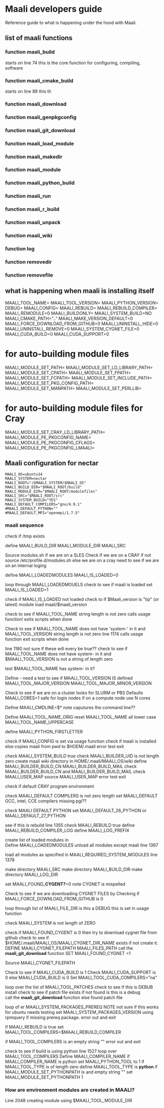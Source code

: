 #  Maali developers guide

Reference guide to what is happening under the hood with Maali.

## list of maali functions 
### function maali_build  
   starts on line 74
   this is the core function for configuring, compiling,   software
### function maali_cmake_build
   starts on line 88
   this th
### function maali_download
### function maali_genpkgconfig
### function maali_git_download
### function maali_load_module
### function maali_makedir
### function maali_module
### function maali_python_build
### function maali_run
### function maali_r_build
### function maali_unpack
### function maali_wiki
### function log
### function removedir
### function removefile

## what is happening when maali is installing itself

 

MAALI_TOOL_NAME=
MAALI_TOOL_VERSION=
MAALI_PYTHON_VERSION=
DEBUG=
MAALI_CONFIG=
MAALI_REBUILD=
MAALI_REBUILD_COMPILER=
MAALI_REMODULE=0
MAALI_BUILDONLY=
MAALI_SYSTEM_BUILD=NO
MAALI_CMAKE_PATH=".."
MAALI_MAKE_VERSION_DEFAULT=0
MAALI_FORCE_DOWNLOAD_FROM_GITHUB=0
MAALI_UNINSTALL_HIDE=0
MAALI_UNINSTALL_REMOVE=0
MAALI_SYSTEM_CYGNET_FILE=0
MAALI_CUDA_BUILD=0
MAALI_CUDA_SUPPORT=0

# for auto-building module files
MAALI_MODULE_SET_PATH=
MAALI_MODULE_SET_LD_LIBRARY_PATH=
MAALI_MODULE_SET_CPATH=
MAALI_MODULE_SET_FPATH=
MAALI_MODULE_SET_FCPATH=
MAALI_MODULE_SET_INCLUDE_PATH=
MAALI_MODULE_SET_PKG_CONFIG_PATH=
MAALI_MODULE_SET_MANPATH=
MAALI_MODULE_SET_PERLLIB=

# for auto-building module files for Cray
MAALI_MODULE_SET_CRAY_LD_LIBRARY_PATH=
MAALI_MODULE_PE_PKGCONFIG_NAME=
MAALI_MODULE_PE_PKGCONFIG_CFLAGS=
MAALI_MODULE_PE_PKGCONFIG_LMAALI=


##  Maali configuration for nectar


```
MAALI_OS=ubuntu14
MAALI_SYSTEM=nectar
MAALI_ROOT="/$MAALI_SYSTEM/$MAALI_OS"
MAALI_BUILD_DIR="$MAALI_ROOT/build"
MAALI_MODULE_DIR="$MAALI_ROOT/modulefiles"
MAALI_SRC="$MAALI_ROOT/src"
MAALI_SYSTEM_BUILD="YES"
MAALI_DEFAULT_COMPILERS="gnu/4.9.1"
#MAALI_DEFAULT_PYTHON=""
#MAALI_DEFAULT_MPI="openmpi/1.7.5"
```


### maali sequence

check if /tmp exists

define 
MAALI_BUILD_DIR
MAALI_MODULE_DIR
MAALI_SRC

Source modules.sh if we are on a SLES 
  Check if we are on a CRAY 
   if not
     source /etc/profile.d/modules.sh
   else 
     we are on a cray need to see if we are on an internal loging

define 
MAALI_LOADEDMODULES
MAALI_IS_LOADED=0  

loop through MAALI_LOADEDMOUELS 
  check to see if maali is loaded
  set MAALI_IS_LOADED=1


check if MAALI_IS_LOADED not loaded
    check to if $Maali_version is "tip" (or latest)
    module load maali/$maali_version


check to see if MAALI_TOOL_NAME string length is not zero
  calls usage function!
  exits scripts when done


Check to see if MAALI_TOOL_NAME does not have 'system-' in it and 
MAALI_TOOL_VERSION string length is not zero line 1174
  calls usage function
  exit scripts when done

line 1180 not sure if these will every be true??
check to see if MAALI_TOOL_NAME does not have system- in it
and $MAALI_TOOL_VERSION is not a string of length zero

test $MAALI_TOOL_NAME has system- in it?

Define - need a test to see if MAALI_TOOL_VERSION IS defined
MAALI_TOOL_MAJOR_VERSION
MAALI_TOOL_MAJOR_MINOR_VERSION

Check to see if we are on a cluster 
 looks for SLURM or PBS
 Defaults MAALI_CORES=1  safe for login nodes
 if on a compute node 
  use N cores

Define 
MAALI_CMDLINE=$*
note caputures the command line??


Define 
MAALI_TOOL_NAME_ORIG
reset MAALI_TOOL_NAME all lower case
MAALI_TOOL_NAME_UPPERCASE


define
MAALI_PYTHON_FIRSTLETTER

check if MAALI_CONFIG is set via usage function
  check if maali is installed
  else copies maali from pwd to $HOEM/.maali
  error test exit


check MAALI_SYSTEM_BUILD true
  check MAALI_BUILDER_UID is not length zero
  create maali wiki directory in HOME/.maali/MAALI_OS/wiki
  define  
  MAALI_BUILDER_BUILD_CN
  MAALI_BUILDER_BUILD_MAIL
  check MAALI_BUILDER_BUILD_CN and MAALI_BUILDER_BUILD_MAIL
  check MAALI_USER_MAP
   source MAALI_USER_MAP
  error test  exit

check if default CRAY program environment

check MAALI_DEFAULT COMPILERS is not zero length
  set MAALI_DEFAULT GCC, intel, CCE compilers
  missing pgi??

check MAALI DEFAULT PYTHON
  set MAALI_DEFAULT_26_PYTHON or MAALI_DEFAULT_27_PYTHON

see if this is rebuild  line 1355
check MAALI_REBUILD true
  define MAALI_REBUILD_COMPILER_LOG
  define MAALI_LOG_PREFIX

create list of loaded modules in  
Define MAALI_LOADEDMODULES
  unload all modules except maali  line 1367
  

load all modules as specified in MAALI_REQUIRED_SYSTEM_MODULES line 1378

make directory MAALI_SRC
make directory MAALI_BUILD_DIR
make directory MAALI_LOG_DIR

set MAALI_FOUND_**CYGENT?**=0 note CYGNET is mispelled

Check to see if we are downloading CYGNET FILES 
  by Checking if MAALI_FORCE_DOWNLOAD_FROM_GITHUB is 0
  
  loop through list of MAALI_FILE_DIR
    is this a DEBUG this is set in usage function

  check MAALI_SYSTEM is not length of ZERO 




check if MAALI_FOUND_CYGENT is 0 then
  try to download cygnet file from github
  check to see if $HOME/.maali/MAALI_OS/MAALI_CYGNET_DIR_NAME exists
    if not create it.
  DEFINE
  MAALI_CYGNET_FILEPATH
  MAALI_FILES_PATH
  call the **maali_git_download** function
  SET MAALI_FOUND_CYGNET =1


Source MAALI_CYGNET_FILEPATH

Check to see if MAALI_CUDA_BUILD is 1
  Check MAALI_CUDA_SUPPORT is 0 
else MAALI_CUDA_BUILD is 0
  Set MAALI_TOOL_CUDA_COMPILERS="na"

loop over the list of MAALI_TOOL_PATCHES
  check to see if this is DEBUB install
  check to see if patch file exists
    if not found 
      is this is a debug    
      call the **maali_git_download** function
  else found patch file


loop of er MAALI_SYSTEM_PACKAGES_PREREQ
  NOTE not sure if this works for ubuntu needs testing
  set MAALI_SYSTEM_PACKAGES_VERSION using rpmquery
  if missing prereq package.
    error out and exit

if MAALI_REBUILD is true
   set MAALI_TOOL_COMPILERS=$MAALI_REBUILD_COMPILER

if MAALI_TOOL_COMPILERS is an empty string "" 
   error out and exit

check to see if build is using python line 1527
loop over MAALI_TOOL_COMPILERS
  Define
  MAALI_COMPILER_NAME 
  if MAALI_COMPILER_NAME is python
    set MAALI_PYTHON_TOOL to 1
    if MAALI_TOOL_TYPE is of length zero
       define MAALI_TOOL_TYPE is **python**
    if MAALI_MODULE_SET_PYTHONPATH is and empty string ""
       set MAALI_MODULE_SET_PYTHONPATH 1






### How are environment modules are created in MAALI?




Line 2048 creating module using  $MAALI_TOOL_MODULE_DIR